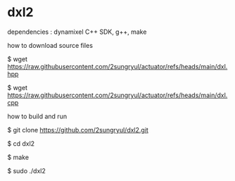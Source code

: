 # dxl2

dependencies : dynamixel C++ SDK, g++, make

how to download source files

$ wget https://raw.githubusercontent.com/2sungryul/actuator/refs/heads/main/dxl.hpp

$ wget https://raw.githubusercontent.com/2sungryul/actuator/refs/heads/main/dxl.cpp

how to build and run

$ git clone https://github.com/2sungryul/dxl2.git

$ cd dxl2

$ make

$ sudo ./dxl2
